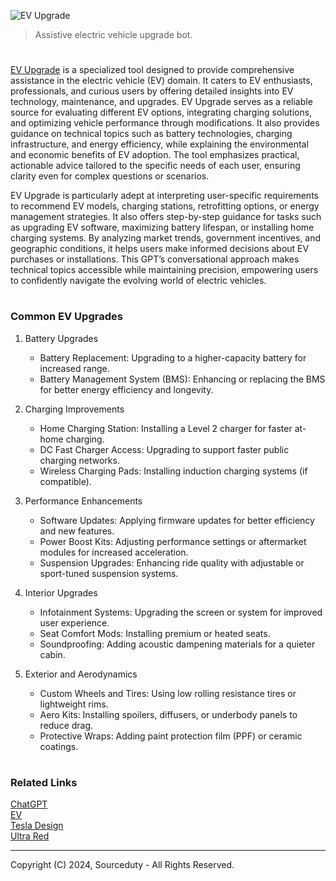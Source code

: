 ![EV Upgrade](https://github.com/user-attachments/assets/9ed58151-6cb1-4bcd-9a99-a68657f90f96)

> Assistive electric vehicle upgrade bot.
#

[EV Upgrade](https://chatgpt.com/g/g-675339e166008191b103a81aa05b2e46-ev-upgrade) is a specialized tool designed to provide comprehensive assistance in the electric vehicle (EV) domain. It caters to EV enthusiasts, professionals, and curious users by offering detailed insights into EV technology, maintenance, and upgrades. EV Upgrade serves as a reliable source for evaluating different EV options, integrating charging solutions, and optimizing vehicle performance through modifications. It also provides guidance on technical topics such as battery technologies, charging infrastructure, and energy efficiency, while explaining the environmental and economic benefits of EV adoption. The tool emphasizes practical, actionable advice tailored to the specific needs of each user, ensuring clarity even for complex questions or scenarios.

EV Upgrade is particularly adept at interpreting user-specific requirements to recommend EV models, charging stations, retrofitting options, or energy management strategies. It also offers step-by-step guidance for tasks such as upgrading EV software, maximizing battery lifespan, or installing home charging systems. By analyzing market trends, government incentives, and geographic conditions, it helps users make informed decisions about EV purchases or installations. This GPT’s conversational approach makes technical topics accessible while maintaining precision, empowering users to confidently navigate the evolving world of electric vehicles.

#
### Common EV Upgrades

1. Battery Upgrades
   
   - Battery Replacement: Upgrading to a higher-capacity battery for increased range.
   - Battery Management System (BMS): Enhancing or replacing the BMS for better energy efficiency and longevity.

2. Charging Improvements
   
   - Home Charging Station: Installing a Level 2 charger for faster at-home charging.
   - DC Fast Charger Access: Upgrading to support faster public charging networks.
   - Wireless Charging Pads: Installing induction charging systems (if compatible).

3. Performance Enhancements
   
   - Software Updates: Applying firmware updates for better efficiency and new features.
   - Power Boost Kits: Adjusting performance settings or aftermarket modules for increased acceleration.
   - Suspension Upgrades: Enhancing ride quality with adjustable or sport-tuned suspension systems.

4. Interior Upgrades
   
   - Infotainment Systems: Upgrading the screen or system for improved user experience.
   - Seat Comfort Mods: Installing premium or heated seats.
   - Soundproofing: Adding acoustic dampening materials for a quieter cabin.

5. Exterior and Aerodynamics
    
   - Custom Wheels and Tires: Using low rolling resistance tires or lightweight rims.
   - Aero Kits: Installing spoilers, diffusers, or underbody panels to reduce drag.
   - Protective Wraps: Adding paint protection film (PPF) or ceramic coatings.

#
### Related Links

[ChatGPT](https://github.com/sourceduty/ChatGPT)
<br>
[EV](https://github.com/sourceduty/EV)
<br>
[Tesla Design](https://github.com/sourcedutyTesla_Design)
<br>
[Ultra Red](https://github.com/sourceduty/Tesla_Red)

***
Copyright (C) 2024, Sourceduty - All Rights Reserved.

